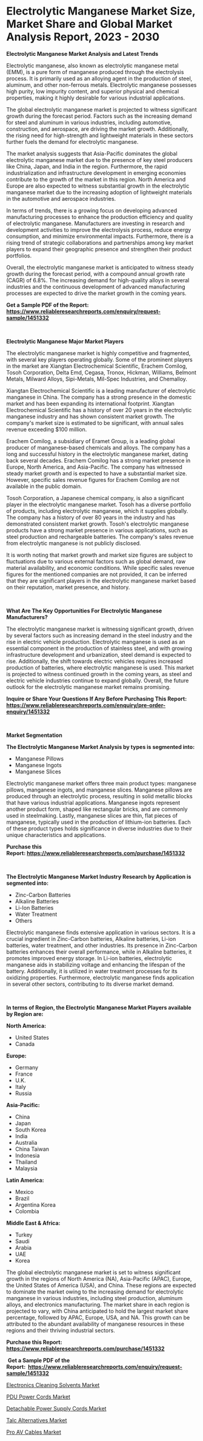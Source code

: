 <p><h1>Electrolytic Manganese Market Size, Market Share and Global Market Analysis Report, 2023 - 2030</h1></p><p><strong>Electrolytic Manganese Market Analysis and Latest Trends</strong></p>
<p><p>Electrolytic manganese, also known as electrolytic manganese metal (EMM), is a pure form of manganese produced through the electrolysis process. It is primarily used as an alloying agent in the production of steel, aluminum, and other non-ferrous metals. Electrolytic manganese possesses high purity, low impurity content, and superior physical and chemical properties, making it highly desirable for various industrial applications.</p><p>The global electrolytic manganese market is projected to witness significant growth during the forecast period. Factors such as the increasing demand for steel and aluminum in various industries, including automotive, construction, and aerospace, are driving the market growth. Additionally, the rising need for high-strength and lightweight materials in these sectors further fuels the demand for electrolytic manganese.</p><p>The market analysis suggests that Asia-Pacific dominates the global electrolytic manganese market due to the presence of key steel producers like China, Japan, and India in the region. Furthermore, the rapid industrialization and infrastructure development in emerging economies contribute to the growth of the market in this region. North America and Europe are also expected to witness substantial growth in the electrolytic manganese market due to the increasing adoption of lightweight materials in the automotive and aerospace industries.</p><p>In terms of trends, there is a growing focus on developing advanced manufacturing processes to enhance the production efficiency and quality of electrolytic manganese. Manufacturers are investing in research and development activities to improve the electrolysis process, reduce energy consumption, and minimize environmental impacts. Furthermore, there is a rising trend of strategic collaborations and partnerships among key market players to expand their geographic presence and strengthen their product portfolios.</p><p>Overall, the electrolytic manganese market is anticipated to witness steady growth during the forecast period, with a compound annual growth rate (CAGR) of 6.8%. The increasing demand for high-quality alloys in several industries and the continuous development of advanced manufacturing processes are expected to drive the market growth in the coming years.</p></p>
<p><strong>Get a Sample PDF of the Report:&nbsp; <a href="https://www.reliableresearchreports.com/enquiry/request-sample/1451332">https://www.reliableresearchreports.com/enquiry/request-sample/1451332</a></strong></p>
<p>&nbsp;</p>
<p><strong>Electrolytic Manganese Major Market Players</strong></p>
<p><p>The electrolytic manganese market is highly competitive and fragmented, with several key players operating globally. Some of the prominent players in the market are Xiangtan Electrochemical Scientific, Erachem Comilog, Tosoh Corporation, Delta Emd, Cegasa, Tronox, Hickman, Williams, Belmont Metals, Milward Alloys, Sipi-Metals, Mil-Spec Industries, and Chemalloy.</p><p>Xiangtan Electrochemical Scientific is a leading manufacturer of electrolytic manganese in China. The company has a strong presence in the domestic market and has been expanding its international footprint. Xiangtan Electrochemical Scientific has a history of over 20 years in the electrolytic manganese industry and has shown consistent market growth. The company's market size is estimated to be significant, with annual sales revenue exceeding $100 million.</p><p>Erachem Comilog, a subsidiary of Eramet Group, is a leading global producer of manganese-based chemicals and alloys. The company has a long and successful history in the electrolytic manganese market, dating back several decades. Erachem Comilog has a strong market presence in Europe, North America, and Asia-Pacific. The company has witnessed steady market growth and is expected to have a substantial market size. However, specific sales revenue figures for Erachem Comilog are not available in the public domain.</p><p>Tosoh Corporation, a Japanese chemical company, is also a significant player in the electrolytic manganese market. Tosoh has a diverse portfolio of products, including electrolytic manganese, which it supplies globally. The company has a history of over 80 years in the industry and has demonstrated consistent market growth. Tosoh's electrolytic manganese products have a strong market presence in various applications, such as steel production and rechargeable batteries. The company's sales revenue from electrolytic manganese is not publicly disclosed.</p><p>It is worth noting that market growth and market size figures are subject to fluctuations due to various external factors such as global demand, raw material availability, and economic conditions. While specific sales revenue figures for the mentioned companies are not provided, it can be inferred that they are significant players in the electrolytic manganese market based on their reputation, market presence, and history.</p></p>
<p>&nbsp;</p>
<p><strong>What Are The Key Opportunities For Electrolytic Manganese Manufacturers?</strong></p>
<p><p>The electrolytic manganese market is witnessing significant growth, driven by several factors such as increasing demand in the steel industry and the rise in electric vehicle production. Electrolytic manganese is used as an essential component in the production of stainless steel, and with growing infrastructure development and urbanization, steel demand is expected to rise. Additionally, the shift towards electric vehicles requires increased production of batteries, where electrolytic manganese is used. This market is projected to witness continued growth in the coming years, as steel and electric vehicle industries continue to expand globally. Overall, the future outlook for the electrolytic manganese market remains promising.</p></p>
<p><strong>Inquire or Share Your Questions If Any Before Purchasing This Report: <a href="https://www.reliableresearchreports.com/enquiry/pre-order-enquiry/1451332">https://www.reliableresearchreports.com/enquiry/pre-order-enquiry/1451332</a></strong></p>
<p>&nbsp;</p>
<p><strong>Market Segmentation</strong></p>
<p><strong>The Electrolytic Manganese Market Analysis by types is segmented into:</strong></p>
<p><ul><li>Manganese Pillows</li><li>Manganese Ingots</li><li>Manganese Slices</li></ul></p>
<p><p>Electrolytic manganese market offers three main product types: manganese pillows, manganese ingots, and manganese slices. Manganese pillows are produced through an electrolytic process, resulting in solid metallic blocks that have various industrial applications. Manganese ingots represent another product form, shaped like rectangular bricks, and are commonly used in steelmaking. Lastly, manganese slices are thin, flat pieces of manganese, typically used in the production of lithium-ion batteries. Each of these product types holds significance in diverse industries due to their unique characteristics and applications.</p></p>
<p><strong>Purchase this Report:&nbsp;<a href="https://www.reliableresearchreports.com/purchase/1451332">https://www.reliableresearchreports.com/purchase/1451332</a></strong></p>
<p>&nbsp;</p>
<p><strong>The Electrolytic Manganese Market Industry Research by Application is segmented into:</strong></p>
<p><ul><li>Zinc-Carbon Batteries</li><li>Alkaline Batteries</li><li>Li-Ion Batteries</li><li>Water Treatment</li><li>Others</li></ul></p>
<p><p>Electrolytic manganese finds extensive application in various sectors. It is a crucial ingredient in Zinc-Carbon batteries, Alkaline batteries, Li-ion batteries, water treatment, and other industries. Its presence in Zinc-Carbon batteries enhances their overall performance, while in Alkaline batteries, it promotes improved energy storage. In Li-ion batteries, electrolytic manganese aids in stabilizing voltage and enhancing the lifespan of the battery. Additionally, it is utilized in water treatment processes for its oxidizing properties. Furthermore, electrolytic manganese finds application in several other sectors, contributing to its diverse market demand.</p></p>
<p>&nbsp;</p>
<p><strong>In terms of Region, the Electrolytic Manganese Market Players available by Region are:</strong></p>
<p>
    <p> <strong> North America: </strong>
        <ul>
            <li>United States</li>
            <li>Canada</li>
        </ul>
        </p> 
    <p> <strong> Europe: </strong>
        <ul>
            <li>Germany</li>
            <li>France</li>
            <li>U.K.</li>
            <li>Italy</li>
            <li>Russia</li>
        </ul>
        </p> 
    <p> <strong> Asia-Pacific: </strong>
        <ul>
            <li>China</li>
            <li>Japan</li>
            <li>South Korea</li>
            <li>India</li>
            <li>Australia</li>
            <li>China Taiwan</li>
            <li>Indonesia</li>
            <li>Thailand</li>
            <li>Malaysia</li>
        </ul>
        </p> 
    <p> <strong> Latin America: </strong>
        <ul>
            <li>Mexico</li>
            <li>Brazil</li>
            <li>Argentina Korea</li>
            <li>Colombia</li>
        </ul>
        </p> 
    <p> <strong> Middle East & Africa: </strong>
        <ul>
            <li>Turkey</li>
            <li>Saudi</li>
            <li>Arabia</li>
            <li>UAE</li>
            <li>Korea</li>
        </ul>
    </p>
    </p>
<p><p>The global electrolytic manganese market is set to witness significant growth in the regions of North America (NA), Asia-Pacific (APAC), Europe, the United States of America (USA), and China. These regions are expected to dominate the market owing to the increasing demand for electrolytic manganese in various industries, including steel production, aluminum alloys, and electronics manufacturing. The market share in each region is projected to vary, with China anticipated to hold the largest market share percentage, followed by APAC, Europe, USA, and NA. This growth can be attributed to the abundant availability of manganese resources in these regions and their thriving industrial sectors.</p></p>
<p><strong>Purchase this Report: <a href="https://www.reliableresearchreports.com/purchase/1451332">https://www.reliableresearchreports.com/purchase/1451332</a></strong></p>
<p>&nbsp;<strong>Get a Sample PDF of the Report:&nbsp;&nbsp;<a href="https://www.reliableresearchreports.com/enquiry/request-sample/1451332">https://www.reliableresearchreports.com/enquiry/request-sample/1451332</a></strong></p>
<p><strong></strong></p>
<p><p><a href="https://github.com/dzharov81/Market-Research-Report-List-1/blob/main/electronics-cleaning-solvents-market.md">Electronics Cleaning Solvents Market</a></p><p><a href="https://medium.com/@deronwisoky1977/decoding-pdu-power-cords-market-metrics-market-share-trends-and-growth-patterns-d156dd41a758">PDU Power Cords Market</a></p><p><a href="https://medium.com/@ulicesweber/detachable-power-supply-cords-market-size-reveals-the-best-marketing-channels-in-global-industry-34b506c03081">Detachable Power Supply Cords Market</a></p><p><a href="https://github.com/scarol104/Market-Research-Report-List-1/blob/main/talc-alternatives-market.md">Talc Alternatives Market</a></p><p><a href="https://medium.com/@beaublock2023/pro-av-cables-market-insight-market-trends-growth-forecasted-from-2023-to-2030-f5694f49d9e7">Pro AV Cables Market</a></p></p>